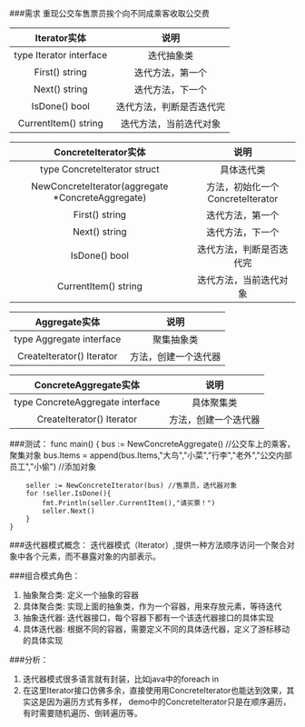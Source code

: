 ###需求
重现公交车售票员挨个向不同成乘客收取公交费

Iterator实体 | 说明
:---: | :---:
type Iterator interface | 迭代抽象类
First() string | 迭代方法，第一个
Next() string | 迭代方法，下一个
IsDone() bool | 迭代方法，判断是否迭代完
CurrentItem() string | 迭代方法，当前迭代对象

ConcreteIterator实体 | 说明
:---: | :---:
type ConcreteIterator struct | 具体迭代类
NewConcreteIterator(aggregate *ConcreteAggregate) | 方法，初始化一个ConcreteIterator
First() string | 迭代方法，第一个
Next() string | 迭代方法，下一个
IsDone() bool | 迭代方法，判断是否迭代完
CurrentItem() string | 迭代方法，当前迭代对象

Aggregate实体 | 说明
:---: | :---:
type Aggregate interface | 聚集抽象类
CreateIterator() Iterator | 方法，创建一个迭代器

ConcreteAggregate实体 | 说明
:---: | :---:
type ConcreteAggregate interface | 具体聚集类
CreateIterator() Iterator | 方法，创建一个迭代器



###测试：
    func main()  {
        bus := NewConcreteAggregate() //公交车上的乘客，聚集对象
	    bus.Items = append(bus.Items,"大鸟","小菜","行李","老外","公交内部员工","小偷") //添加对象

	    seller := NewConcreteIterator(bus) //售票员，迭代器对象
	    for !seller.IsDone(){
		    fmt.Println(seller.CurrentItem(),"请买票！")
		    seller.Next()
	    }
    }

###迭代器模式概念：
迭代器模式（Iterator）,提供一种方法顺序访问一个聚合对象中各个元素，而不暴露对象的内部表示。

###组合模式角色：
1. 抽象聚合类: 定义一个抽象的容器
2. 具体聚合类: 实现上面的抽象类，作为一个容器，用来存放元素，等待迭代
3. 抽象迭代器: 迭代器接口，每个容器下都有一个该迭代器接口的具体实现
4. 具体迭代器: 根据不同的容器，需要定义不同的具体迭代器，定义了游标移动的具体实现

###分析：
1. 迭代器模式很多语言就有封装，比如java中的foreach in
2. 在这里Iterator接口仿佛多余，直接使用用ConcreteIterator也能达到效果，其实这是因为遍历方式有多样，
   demo中的ConcreteIterator只是在顺序遍历，有时需要随机遍历、倒转遍历等。

